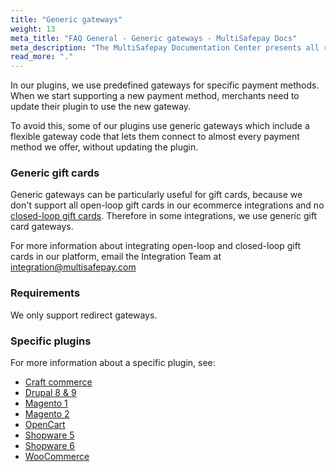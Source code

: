 ```yaml
---
title: "Generic gateways"
weight: 13
meta_title: "FAQ General - Generic gateways - MultiSafepay Docs"
meta_description: "The MultiSafepay Documentation Center presents all relevant information about our Plugins and API. You can also find support pages for payment methods, tools and general questions as well as the contact details of our Support and Integration Teams."
read_more: "."
---
```


In our plugins, we use predefined gateways for specific payment methods. When we start supporting a new payment method, merchants need to update their plugin to use the new gateway. 

To avoid this, some of our plugins use generic gateways which include a flexible gateway code that lets them connect to almost every payment method we offer, without updating the plugin.

### Generic gift cards 

Generic gateways can be particularly useful for gift cards, because we don't support all open-loop gift cards in our ecommerce integrations and no [closed-loop gift cards](/faq/general/multisafepay-glossary/#closed-loop-gift-card). Therefore in some integrations, we use generic gift card gateways.

For more information about integrating open-loop and closed-loop gift cards in our platform, email the Integration Team at <integration@multisafepay.com>

### Requirements

We only support redirect gateways.

### Specific plugins
For more information about a specific plugin, see:

- [Craft commerce](/integrations/ecommerce-integrations/craftcommerce/faq/generic-gateways/)
- [Drupal 8 & 9](/integrations/ecommerce-integrations/drupal8/faq/generic-gateways/)
- [Magento 1](/integrations/ecommerce-integrations/magento1/faq/generic-gateways/)
- [Magento 2](/integrations/ecommerce-integrations/magento2/faq/generic-gateways/)
- [OpenCart](/integrations/ecommerce-integrations/opencart/faq/generic-gateways/)
- [Shopware 5](/integrations/ecommerce-integrations/shopware5/faq/generic-gateways/)
- [Shopware 6](/integrations/ecommerce-integrations/shopware6/faq/generic-gateways/)
- [WooCommerce](/integrations/ecommerce-integrations/woocommerce/faq/generic-gateways/)

